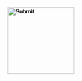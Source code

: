 <!-- <script>
   //fetch('{{ site.baseurl }}/api/foods/', {
   fetch('http://172.19.59.24:8543/api/foods/', {
   mode: 'no-cors'
   })
   .then(res => res.json())
   .then(data => console.log(data));
</script> -->

<head>
   <style> 
      input[type='Image'] { position: absolute; }
   </style>   
</head>

<body>

<!-- <p id="picture"></p>

<script>
const foodimages = [
   "https://png.pngtree.com/png-vector/20190130/ourlarge/pngtree-cute-minimalist-creative-cartoon-hamburger-png-image_611163.jpg", 
   "https://thumbs.dreamstime.com/b/french-fries-cartoon-clipart-red-paper-box-carton-121897301.jpg"
];
foodimages[1] = document.getElementById("picture").innerHTML;
showme = foodimages[1]
console.log(showme); -->

<script>
var data_images1 = "https://png.pngtree.com/png-vector/20190130/ourlarge/pngtree-cute-minimalist-creative-cartoon-hamburger-png-image_611163.jpg"
var data_images2 = "https://thumbs.dreamstime.com/b/french-fries-cartoon-clipart-red-paper-box-carton-121897301.jpg"
console.log(data_images1)
</script>

<script type="text/javascript">
image11 = "https://png.pngtree.com/png-vector/20190130/ourlarge/pngtree-cute-minimalist-creative-cartoon-hamburger-png-image_611163.jpg";
document.getElementById('image').src = display(image11);
function display()
{
return "https://png.pngtree.com/png-vector/20190130/ourlarge/pngtree-cute-minimalist-creative-cartoon-hamburger-png-image_611163.jpg"
}
</script>



<input type="Image" id="test1" src=somevarible height="150" width="150" onclick="scoreboard(1000)" />
   
   <!-- <input type="Image" id="test1" src="{{ site.baseurl }}/images/hamburger-frontend.jpg" height="150" width="150" onclick="scoreboard(1000)" /> -->
   <input type="Image" id="test2" src="{{ site.baseurl }}/images/fries-frontend.jpg" height="150" width="150" onclick="scoreboard(-200)" />
   <input type="Image" id="test3" src="{{ site.baseurl }}/images/fries-frontend.jpg" height="150" width="150" onclick="scoreboard(-200)" />
   <input type="Image" id="test4" src="{{ site.baseurl }}/images/fries-frontend.jpg" height="150" width="150" onclick="scoreboard(-200)" />
   <input type="Image" id="test5" src="{{ site.baseurl }}/images/fries-frontend.jpg" height="150" width="150" onclick="scoreboard(-200)" />

   <script>   
      var score = 0;
      function scoreboard(points) {
         score = score + points;
         console.log(score);
      }

      function moveimage(idid) {
         var test = document.getElementById(idid);
      // let w_screen = window.screen.availWidth - 150;
      // let h_screen = window.screen.availHeight - 150;
      test.style.top = Math.floor((Math.random() * 500) + 1) + "px";
      test.style.left = Math.floor((Math.random() * 300) + 1) + "px";
      test.style.visibility = 'visible';
      }
      
      function clearimage(idid) {
         var clear1 = document.getElementById(idid)
         clear1.style.visibility = 'hidden';
      }

      function clearimages() {
         clearimage("test1");
         clearimage("test2");
         clearimage("test3");
         clearimage("test4");
         clearimage("test5");
      }
      
      function stop_moveimage(moveimage_interval) {
         clearInterval(moveimage_interval);
         clearimages();
      }
   

      function onscreen() {
         clearimages();
         something = Math.ceil(Math.random() * 5);

      if (something >= 1) {
      moveimage("test1");
      //moveimage_interval = setInterval(moveimage, 1000, "test1");
      } 
      if (something >= 2) {
      moveimage("test2");
      //moveimage_interval2 = setInterval(moveimage, 1000, "test2");
      }
      if (something >= 3) {
      moveimage("test3");
      //moveimage_interval3 = setInterval(moveimage, 1000, "test3");
      }
      if (something >= 4) {
      moveimage("test4");
      //moveimage_interval4 = setInterval(moveimage, 1000, "test4");
      }
      if (something >= 5) {
      moveimage("test5");
      //moveimage_interval5 = setInterval(moveimage, 1000, "test5");
      }

      // document.write("Score: " + score + " points");
      }
      
      
      thing = setInterval(onscreen, 1000)
      image_timeout = setTimeout(stop_moveimage, 10000, thing);

         

   </script>
</body>